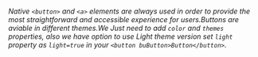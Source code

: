 ###### Native `<button>` and `<a>` elements are always used in order to provide the most straightforward and accessible experience for users.Buttons are aviable in different themes.We Just need to add `color` and `themes` properties, also we have option to use Light theme version set `light` property as `light=true` in your `<button buButton>Button</button>`.
